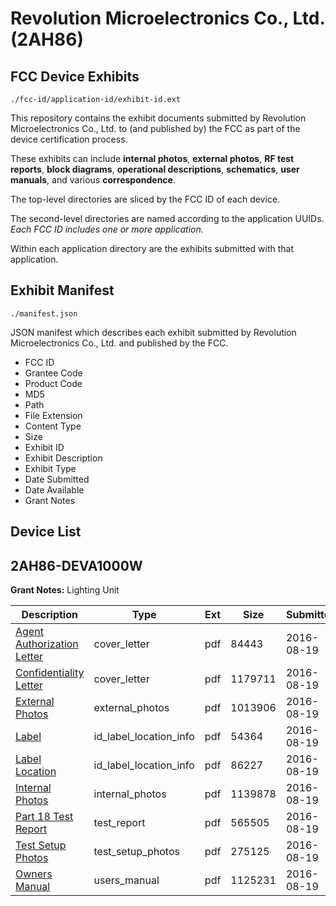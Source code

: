# Revolution Microelectronics Co., Ltd. (2AH86)
## FCC Device Exhibits

```
./fcc-id/application-id/exhibit-id.ext
```

This repository contains the exhibit documents submitted by Revolution Microelectronics Co., Ltd. to (and published by) the FCC as part of the device certification process.

These exhibits can include **internal photos**, **external photos**, **RF test reports**, **block diagrams**, **operational descriptions**, **schematics**, **user manuals**, and various **correspondence**.

The top-level directories are sliced by the FCC ID of each device.

The second-level directories are named according to the application UUIDs. *Each FCC ID includes one or more application.*

Within each application directory are the exhibits submitted with that application. 

## Exhibit Manifest

```
./manifest.json
```

JSON manifest which describes each exhibit submitted by Revolution Microelectronics Co., Ltd. and published by the FCC.

- FCC ID
- Grantee Code
- Product Code
- MD5
- Path
- File Extension
- Content Type
- Size
- Exhibit ID
- Exhibit Description
- Exhibit Type
- Date Submitted
- Date Available
- Grant Notes

## Device List
## 2AH86-DEVA1000W
**Grant Notes:** Lighting Unit

| Description | Type | Ext | Size | Submitted | Available |
| ----------- | ---- | --- | ---- | --------- | --------- |
| [Agent Authorization Letter](2AH86-DEVA1000W/525023f57d500e63c12eb2e39c948aa6/3104766.pdf) | cover_letter | pdf | 84443 | 2016-08-19 | 2016-08-19 |
| [Confidentiality Letter](2AH86-DEVA1000W/525023f57d500e63c12eb2e39c948aa6/3104772.pdf) | cover_letter | pdf | 1179711 | 2016-08-19 | 2016-08-19 |
| [External Photos](2AH86-DEVA1000W/525023f57d500e63c12eb2e39c948aa6/3104770.pdf) | external_photos | pdf | 1013906 | 2016-08-19 | 2016-08-19 |
| [Label](2AH86-DEVA1000W/525023f57d500e63c12eb2e39c948aa6/3104768.pdf) | id_label_location_info | pdf | 54364 | 2016-08-19 | 2016-08-19 |
| [Label Location](2AH86-DEVA1000W/525023f57d500e63c12eb2e39c948aa6/3104769.pdf) | id_label_location_info | pdf | 86227 | 2016-08-19 | 2016-08-19 |
| [Internal Photos](2AH86-DEVA1000W/525023f57d500e63c12eb2e39c948aa6/3104771.pdf) | internal_photos | pdf | 1139878 | 2016-08-19 | 2016-08-19 |
| [Part 18 Test Report](2AH86-DEVA1000W/525023f57d500e63c12eb2e39c948aa6/3104773.pdf) | test_report | pdf | 565505 | 2016-08-19 | 2016-08-19 |
| [Test Setup Photos](2AH86-DEVA1000W/525023f57d500e63c12eb2e39c948aa6/3104774.pdf) | test_setup_photos | pdf | 275125 | 2016-08-19 | 2016-08-19 |
| [Owners Manual](2AH86-DEVA1000W/525023f57d500e63c12eb2e39c948aa6/3104767.pdf) | users_manual | pdf | 1125231 | 2016-08-19 | 2016-08-19 |
